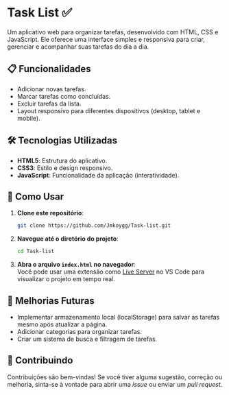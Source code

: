 
# Task List ✅  

Um aplicativo web para organizar tarefas, desenvolvido com HTML, CSS e JavaScript. Ele oferece uma interface simples e responsiva para criar, gerenciar e acompanhar suas tarefas do dia a dia.

## 📋 Funcionalidades  

- Adicionar novas tarefas.  
- Marcar tarefas como concluídas.  
- Excluir tarefas da lista.  
- Layout responsivo para diferentes dispositivos (desktop, tablet e mobile).  

## 🛠️ Tecnologias Utilizadas  

- **HTML5**: Estrutura do aplicativo.  
- **CSS3**: Estilo e design responsivo.  
- **JavaScript**: Funcionalidade da aplicação (interatividade).  

## 🚀 Como Usar  

1. **Clone este repositório**:  
   ```bash  
   git clone https://github.com/Jmkoygg/Task-list.git  
   ```  

2. **Navegue até o diretório do projeto**:  
   ```bash  
   cd Task-list  
   ```  

3. **Abra o arquivo `index.html` no navegador**:  
   Você pode usar uma extensão como [Live Server](https://marketplace.visualstudio.com/items?itemName=ritwickdey.LiveServer) no VS Code para visualizar o projeto em tempo real.  

## 🎯 Melhorias Futuras  

- Implementar armazenamento local (localStorage) para salvar as tarefas mesmo após atualizar a página.  
- Adicionar categorias para organizar tarefas.  
- Criar um sistema de busca e filtragem de tarefas.  

## 📝 Contribuindo  

Contribuições são bem-vindas! Se você tiver alguma sugestão, correção ou melhoria, sinta-se à vontade para abrir uma *issue* ou enviar um *pull request*.  
